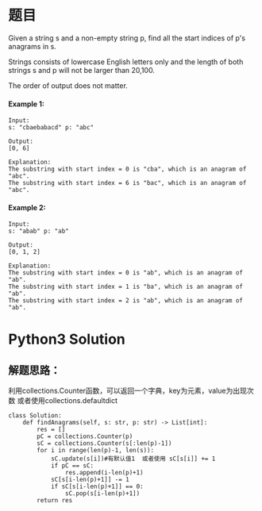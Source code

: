 # 题目

Given a string s and a non-empty string p, find all the start indices of p's anagrams in s.

Strings consists of lowercase English letters only and the length of both strings s and p will not be larger than 20,100.

The order of output does not matter.

#### Example 1:
```
Input:
s: "cbaebabacd" p: "abc"

Output:
[0, 6]

Explanation:
The substring with start index = 0 is "cba", which is an anagram of "abc".
The substring with start index = 6 is "bac", which is an anagram of "abc".
```

#### Example 2:
```
Input:
s: "abab" p: "ab"

Output:
[0, 1, 2]

Explanation:
The substring with start index = 0 is "ab", which is an anagram of "ab".
The substring with start index = 1 is "ba", which is an anagram of "ab".
The substring with start index = 2 is "ab", which is an anagram of "ab".
```

# Python3 Solution
## 解题思路：
利用collections.Counter函数，可以返回一个字典，key为元素，value为出现次数 或者使用collections.defaultdict
```
class Solution:
    def findAnagrams(self, s: str, p: str) -> List[int]:
        res = []
        pC = collections.Counter(p)
        sC = collections.Counter(s[:len(p)-1])
        for i in range(len(p)-1, len(s)):
            sC.update(s[i])#有默认值1  或者使用 sC[s[i]] += 1
            if pC == sC:
                res.append(i-len(p)+1)
            sC[s[i-len(p)+1]] -= 1
            if sC[s[i-len(p)+1]] == 0:
                sC.pop(s[i-len(p)+1])
        return res
```

